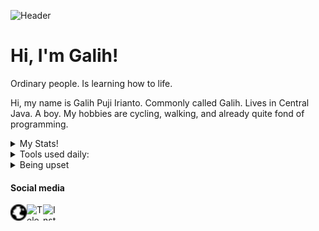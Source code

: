 ![Header](https://telegra.ph//file/e205a797b4599686909e2.jpg)
# Hi, I'm Galih!
Ordinary people. Is learning how to life. 

Hi, my name is Galih Puji Irianto. Commonly called Galih. Lives in Central Java. A boy.
My hobbies are cycling, walking, and already quite fond of programming.

<details>
<summary>My Stats!</summary>

[![Stats](https://github-readme-stats.vercel.app/api?username=galihpujiirianto&show_icons=true&theme=default)](https://github.com/galihpujiirianto/galihpujiirianto)
[![Languages](https://github-readme-stats.vercel.app/api/top-langs/?username=galihpujiirianto&layout=compact)](https://github.com/galihpujiirianto/galihpujiirianto)

</details>

<details>
<summary>Tools used daily:</summary>

#### Understandable language:
![CSS3](https://img.shields.io/badge/css3-%231572B6.svg?style=for-the-badge&logo=css3&logoColor=white)
![HTML5](https://img.shields.io/badge/html5-%23E34F26.svg?style=for-the-badge&logo=html5&logoColor=white)
![JavaScript](https://img.shields.io/badge/javascript-%23323330.svg?style=for-the-badge&logo=javascript&logoColor=%23F7DF1E)
![Python](https://img.shields.io/badge/python-3670A0?style=for-the-badge&logo=python&logoColor=ffdd54)

#### Language being studied:
![PHP](https://img.shields.io/badge/php-%23777BB4.svg?style=for-the-badge&logo=php&logoColor=white)
![TypeScript](https://img.shields.io/badge/typescript-%23007ACC.svg?style=for-the-badge&logo=typescript&logoColor=white)

#### OS & Apps used daily:
![Android](https://img.shields.io/badge/Android-3DDC84?style=for-the-badge&logo=android&logoColor=white)
![Windows](https://img.shields.io/badge/Windows-0078D6?style=for-the-badge&logo=windows&logoColor=white)
![Google Drive](https://img.shields.io/badge/Google%20Drive-4285F4?style=for-the-badge&logo=googledrive&logoColor=white)
![Spotify](https://img.shields.io/badge/Spotify-1ED760?style=for-the-badge&logo=spotify&logoColor=white)
--------------------------
![Adobe Photoshop](https://img.shields.io/badge/adobe%20photoshop-%2331A8FF.svg?style=for-the-badge&logo=adobe%20photoshop&logoColor=white)
![Adobe Lightroom](https://img.shields.io/badge/Adobe%20Lightroom-31A8FF.svg?style=for-the-badge&logo=Adobe%20Lightroom&logoColor=white)
![Adobe Premiere Pro](https://img.shields.io/badge/Adobe%20Premiere%20Pro-9999FF.svg?style=for-the-badge&logo=Adobe%20Premiere%20Pro&logoColor=white)

#### Technologies (sometimes) used:
![MongoDB](https://img.shields.io/badge/MongoDB-%234ea94b.svg?style=for-the-badge&logo=mongodb&logoColor=white)
![Redis](https://img.shields.io/badge/redis-%23DD0031.svg?style=for-the-badge&logo=redis&logoColor=white)
![Repl.it](https://img.shields.io/badge/Repl.it-%230D101E.svg?style=for-the-badge&logo=replit&logoColor=white)
![Bootstrap](https://img.shields.io/badge/bootstrap-%23563D7C.svg?style=for-the-badge&logo=bootstrap&logoColor=white)
![TailwindCSS](https://img.shields.io/badge/tailwindcss-%2338B2AC.svg?style=for-the-badge&logo=tailwind-css&logoColor=white)
![Heroku](https://img.shields.io/badge/heroku-%23430098.svg?style=for-the-badge&logo=heroku&logoColor=white)
![Vercel](https://img.shields.io/badge/vercel-%23000000.svg?style=for-the-badge&logo=vercel&logoColor=white)
![Docker](https://img.shields.io/badge/docker-%230db7ed.svg?style=for-the-badge&logo=docker&logoColor=white)
![Git](https://img.shields.io/badge/git-%23F05033.svg?style=for-the-badge&logo=git&logoColor=white)
![Shell Script](https://img.shields.io/badge/shell_script-%23121011.svg?style=for-the-badge&logo=gnu-bash&logoColor=white)
![Visual Studio Code](https://img.shields.io/badge/Visual%20Studio%20Code-0078d7.svg?style=for-the-badge&logo=visual-studio-code&logoColor=white)

</details>

<details>
<summary>Being upset</summary>

[![spotify-github-profile](https://spotify-github-profile.vercel.app/api/view?uid=galihpujiirianto&cover_image=true&theme=natemoo-re&bar_color=53b14f&bar_color_cover=false)](https://spotify-github-profile.vercel.app/api/view?uid=galihpujiirianto&redirect=true)

</details>

#### Social media
<a href="https://galihpujiirianto.site"><img alt="galihpujiirianto.site" align="left" height="26" width="26" src="https://raw.githubusercontent.com/iconic/open-iconic/master/svg/globe.svg"></a>
<a href="https://t.me/graphiert"><img alt="Telegram/Galih." align="left" height="26" width="26" src="https://unpkg.com/simple-icons@v6/icons/telegram.svg"></a>
<a href="https://instagram.com/graphiert"><img alt="Instagram/graphiert" align="left" height="26" width="26" src="https://unpkg.com/simple-icons@v6/icons/instagram.svg"></a>
